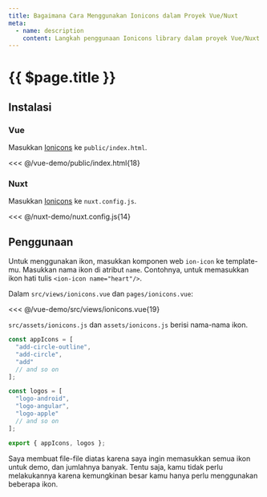 ```yaml
---
title: Bagaimana Cara Menggunakan Ionicons dalam Proyek Vue/Nuxt
meta:
  - name: description
    content: Langkah penggunaan Ionicons library dalam proyek Vue/Nuxt.
---
```


# {{ $page.title }}

<start-tutorial demo="ionicons" lang="id"/>

## Instalasi

### Vue

Masukkan [Ionicons](https://github.com/ionic-team/ionicons) ke `public/index.html`.

<<< @/vue-demo/public/index.html{18}

### Nuxt

Masukkan [Ionicons](https://github.com/ionic-team/ionicons) ke `nuxt.config.js`.

<<< @/nuxt-demo/nuxt.config.js{14}

## Penggunaan

Untuk menggunakan ikon, masukkan komponen web `ion-icon` ke template-mu. Masukkan nama ikon di atribut `name`. Contohnya, untuk memasukkan ikon hati tulis `<ion-icon name="heart"/>`.

Dalam `src/views/ionicons.vue` dan `pages/ionicons.vue`:

<<< @/vue-demo/src/views/ionicons.vue{19}

`src/assets/ionicons.js` dan `assets/ionicons.js` berisi nama-nama ikon.

```js
const appIcons = [
  "add-circle-outline",
  "add-circle",
  "add"
  // and so on
];

const logos = [
  "logo-android",
  "logo-angular",
  "logo-apple"
  // and so on
];

export { appIcons, logos };
```

Saya membuat file-file diatas karena saya ingin memasukkan semua ikon untuk demo, dan jumlahnya banyak. Tentu saja, kamu tidak perlu melakukannya karena kemungkinan besar kamu hanya perlu menggunakan beberapa ikon.
